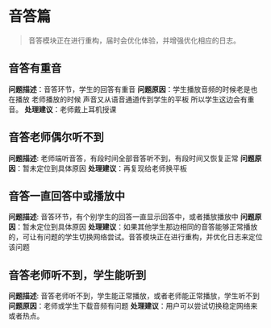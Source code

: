 # 音答篇
>音答模块正在进行重构，届时会优化体验，并增强优化相应的日志。
## 音答有重音
**问题描述**：音答环节，学生的回答有重音
**问题原因**：学生播放音频的时候老是也在播放 老师播放的时候 声音又从语音通道传到学生的平板   所以学生这边会有重音。
**处理建议**：老师戴上耳机授课

## 音答老师偶尔听不到
**问题描述**: 老师端听音答，有段时间全部音答听不到，有段时间又恢复正常
**问题原因**：暂未定位到具体原因
**处理建议**：再复现给老师换平板

## 音答一直回答中或播放中
**问题描述**: 音答环节，有个别学生的回答一直显示回答中，或者播放播放中
**问题原因**：暂未定位到具体原因
**处理建议**：如果其他学生那边相同的音答能够正常播放的，可让有问题的学生切换网络尝试。音答模块正在进行重构，并优化日志来定位该问题

## 音答老师听不到，学生能听到
**问题描述**: 音答老师听不到，学生能正常播放，或者老师能正常播放，学生听不到
**问题原因**：老师或学生下载音频有问题
**处理建议**：用户可以尝试切换稳定网络来或者热点。